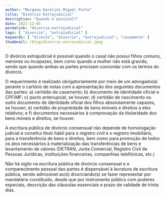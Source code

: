 ```yaml
---
author: "Morgana Karolini Miguel Pinto"
title: "Divórcio Extrajudicial"
description: "Quando é possível?"
date: 2022-12-05
permalink: "divorcio-extrajudicial"
tags: [ "divorcio", "extrajudicial" ]
keywords: [ "direito", "divorcio", "extrajudicial", "casamento" ]
thumbnail: /blog/divorcio-extrajudicial.jpeg
---
```


O divórcio extrajudicial é possível quando o casal não possui filhos comuns, menores ou incapazes, bem como quando a
mulher não está gravida, sendo que quando ambas as partes precisam concordar com os termos do divórcio.

O requerimento é realizado obrigatoriamente por meio de um advogado(a) perante o cartório de notas com a apresentação
dos seguintes documentos das partes: a) certidão de casamento; b) documento de identidade oficial e CPF/MF; c) pacto
antenupcial, se houver; d) certidão de nascimento ou outro documento de identidade oficial dos filhos absolutamente
capazes, se houver; e) certidão de propriedade de bens imóveis e direitos a eles relativos; e f) documentos necessários
à comprovação da titularidade dos bens móveis e direitos, se houver.

A escritura pública de divórcio consensual não depende de homologação judicial e constitui título hábil para o registro
civil e o registro imobiliário, para a transferência de bens e direitos, bem como para promoção de todos os atos
necessários à materialização das transferências de bens e levantamento de valores (DETRAN, Junta Comercial, Registro
Civil de Pessoas Jurídicas, instituições financeiras, companhias telefônicas, etc.)

Não há sigilo na escritura pública de divórcio consensual e o comparecimento pessoal das partes é dispensável à
lavratura de escritura pública, sendo admissível ao(s) divorciando(s) se fazer representar por mandatário constituído,
desde que por instrumento público com poderes especiais, descrição das cláusulas essenciais e prazo de validade de
trinta dias.
